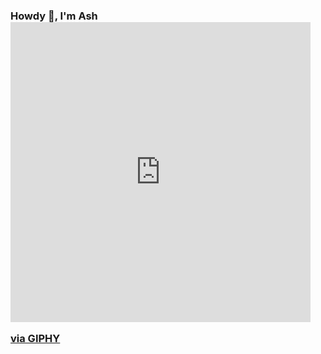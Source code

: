 ### Howdy 👋, I'm Ash <iframe src="https://giphy.com/embed/QxHQ4BtLeEGBlWIFTs" width="480" height="480" frameBorder="0" class="giphy-embed" allowFullScreen></iframe><p><a href="https://giphy.com/gifs/SVT-hall-howdy-bst-i-test-QxHQ4BtLeEGBlWIFTs">via GIPHY</a></p>
## 


<!--
**ashkan-rahnavardi/ashkan-rahnavardi** is a ✨ _special_ ✨ repository because its `README.md` (this file) appears on your GitHub profile.

Here are some ideas to get you started:

- 🔭 I’m currently working on ...
- 🌱 I’m currently learning ...
- 👯 I’m looking to collaborate on ...
- 🤔 I’m looking for help with ...
- 💬 Ask me about ...
- 📫 How to reach me: ...
- 😄 Pronouns: ...
- ⚡ Fun fact: ...
-->
